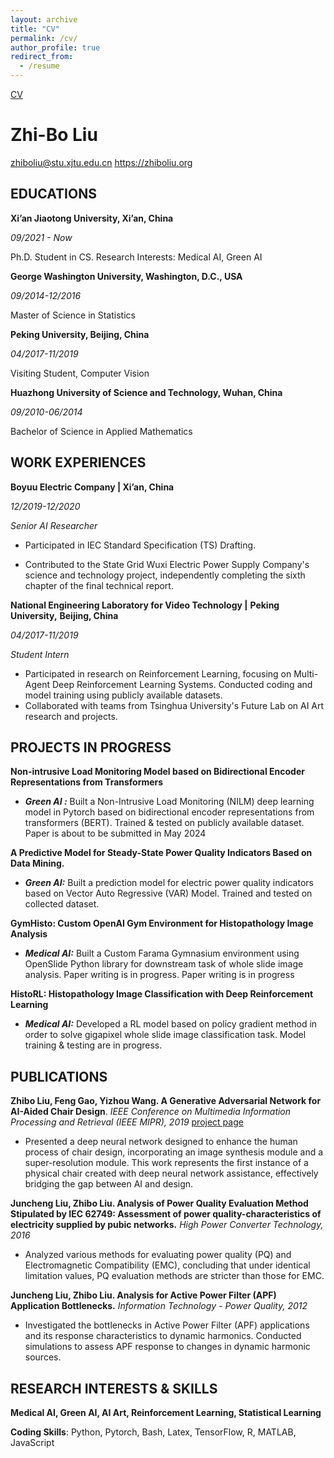 ```yaml
---
layout: archive
title: "CV"
permalink: /cv/
author_profile: true
redirect_from:
  - /resume
---
```

 

 [CV](https://zhibo-liu.github.io/files/cv.pdf) 
  

# Zhi-Bo Liu

zhiboliu@stu.xjtu.edu.cn 	 https://zhiboliu.org

## EDUCATIONS

**Xi’an Jiaotong University, Xi’an, China** 								

*09/2021 - Now*

Ph.D. Student in CS. Research Interests: Medical AI, Green AI            

**George Washington University, Washington, D.C., USA**

*09/2014-12/2016*

Master of Science in Statistics 

**Peking University, Beijing, China**

 *04/2017-11/2019*

Visiting Student, Computer Vision         

**Huazhong University of Science and Technology, Wuhan, China**

*09/2010-06/2014*

Bachelor of Science in Applied Mathematics

## WORK EXPERIENCES

**Boyuu Electric Company | Xi’an, China**

 *12/2019-12/2020* 

*Senior AI Researcher*

- Participated in IEC Standard Specification (TS) Drafting.

- Contributed to the State Grid Wuxi Electric Power Supply Company's science and technology project, independently completing the sixth chapter of the final technical report.

**National Engineering Laboratory for Video Technology |** **Peking University,** **Beijing, China**

*04/2017-11/2019*

*Student Intern*  

- Participated in research on Reinforcement Learning, focusing on Multi-Agent Deep Reinforcement Learning Systems. Conducted coding and model training using publicly available datasets.
- Collaborated with teams from Tsinghua University's Future Lab on AI Art research and projects.

## PROJECTS IN PROGRESS

**Non-intrusive Load Monitoring Model based on Bidirectional Encoder Representations from Transformers**

- ***Green AI :*** Built a Non-Intrusive Load Monitoring (NILM) deep learning model in Pytorch based on bidirectional encoder representations from transformers (BERT). Trained & tested on publicly available dataset. Paper is about to be submitted in May 2024

**A Predictive Model for Steady-State Power Quality Indicators Based on Data Mining.** 

- ***Green AI:*** Built a prediction model for electric power quality indicators based on Vector Auto Regressive (VAR) Model. Trained and tested on collected dataset.

**GymHisto: Custom OpenAI Gym Environment for Histopathology Image Analysis**             

- ***Medical AI:*** Built a Custom Farama Gymnasium environment using OpenSlide Python library for downstream task of whole slide image analysis. Paper writing is in progress. Paper writing is in progress

**HistoRL: Histopathology Image Classification with Deep Reinforcement Learning**

- ***Medical AI:*** Developed a RL model based on policy gradient method in order to solve gigapixel whole slide image classification task. Model training & testing are in progress.

## PUBLICATIONS

**Zhibo Liu, Feng Gao, Yizhou Wang. A Generative Adversarial Network for AI-Aided Chair Design**. *IEEE Conference on Multimedia Information Processing and Retrieval (IEEE MIPR), 2019*   [project page](http://zhibo-liu.com/chair)                   

- Presented a deep neural network designed to enhance the human process of chair design, incorporating an image synthesis module and a super-resolution module. This work represents the first instance of a physical chair created with deep neural network assistance, effectively bridging the gap between AI and design.

**Juncheng Liu, Zhibo Liu. Analysis of Power Quality Evaluation Method Stipulated by IEC 62749: Assessment of power quality-characteristics of electricity supplied by pubic networks.** *High Power Converter Technology, 2016*           

- Analyzed various methods for evaluating power quality (PQ) and Electromagnetic Compatibility (EMC), concluding that under identical limitation values, PQ evaluation methods are stricter than those for EMC.

**Juncheng Liu, Zhibo Liu. Analysis for Active Power Filter (APF) Application Bottlenecks.** *Information Technology - Power Quality, 2012*                                                    

- Investigated the bottlenecks in Active Power Filter (APF) applications and its response characteristics to dynamic harmonics. Conducted simulations to assess APF response to changes in dynamic harmonic sources.

## RESEARCH INTERESTS & SKILLS

**Medical AI, Green AI, AI Art, Reinforcement Learning, Statistical Learning**

**Coding Skills**: Python, Pytorch, Bash, Latex, TensorFlow, R, MATLAB, JavaScript